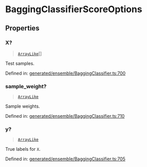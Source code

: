 # BaggingClassifierScoreOptions

## Properties

### X?

> [`ArrayLike`](../types/ArrayLike.md)[]

Test samples.

Defined in:  [generated/ensemble/BaggingClassifier.ts:700](https://github.com/transitive-bullshit/scikit-learn-ts/blob/b59c1ff/packages/sklearn/src/generated/ensemble/BaggingClassifier.ts#L700)

### sample\_weight?

> [`ArrayLike`](../types/ArrayLike.md)

Sample weights.

Defined in:  [generated/ensemble/BaggingClassifier.ts:710](https://github.com/transitive-bullshit/scikit-learn-ts/blob/b59c1ff/packages/sklearn/src/generated/ensemble/BaggingClassifier.ts#L710)

### y?

> [`ArrayLike`](../types/ArrayLike.md)

True labels for `X`.

Defined in:  [generated/ensemble/BaggingClassifier.ts:705](https://github.com/transitive-bullshit/scikit-learn-ts/blob/b59c1ff/packages/sklearn/src/generated/ensemble/BaggingClassifier.ts#L705)
